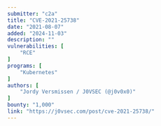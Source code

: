 ```yaml
---
submitter: "c2a"
title: "CVE-2021-25738"
date: "2021-08-07"
added: "2024-11-03"
description: ""
vulnerabilities: [
    "RCE"
]
programs: [
    "Kubernetes"
]
authors: [
    "Jordy Versmissen / J0VSEC (@j0v0x0)"
]
bounty: "1,000"
link: "https://j0vsec.com/post/cve-2021-25738/"
---
```




